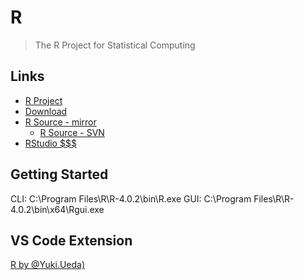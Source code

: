 # R

> The R Project for Statistical Computing

## Links

* [R Project](https://www.r-project.org/)
* [Download](https://cloud.r-project.org/)
* [R Source - mirror](https://github.com/wch/r-source)
  * [R Source - SVN](https://svn.r-project.org/R/)
* [RStudio $$$](https://rstudio.com/pricing/)

## Getting Started

CLI: C:\Program Files\R\R-4.0.2\bin\R.exe
GUI: C:\Program Files\R\R-4.0.2\bin\x64\Rgui.exe



## VS Code Extension

[R by @Yuki.Ueda)](https://marketplace.visualstudio.com/items?itemName=Ikuyadeu.r)
